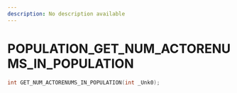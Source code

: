 ```yaml
---
description: No description available 
---
```


# POPULATION\_GET_NUM_ACTORENUMS_IN_POPULATION

```cpp
int GET_NUM_ACTORENUMS_IN_POPULATION(int _Unk0);
```